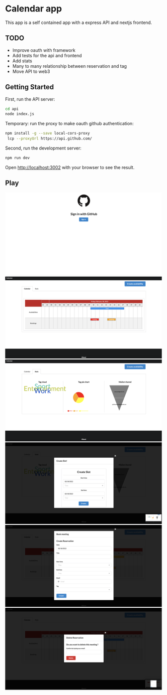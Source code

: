 # Calendar app
This app is a self contained app with a express API and nextjs frontend. 

## TODO
- Improve oauth with framework
- Add tests for the api and frontend
- Add stats
- Many to many relationship between reservation and tag
- Move API to web3

## Getting Started

First, run the API server: 
```bash
cd api
node index.js
```

Temporary: run the proxy to make oauth github authentication: 
```bash
npm install -g --save local-cors-proxy
 lcp --proxyUrl https://api.github.com/
```

Second, run the development server:

```bash
npm run dev
```


Open [http://localhost:3002](http://localhost:3002) with your browser to see the result.

## Play
![Alt text](public/app/signin.png?raw=true "Signin")
![Alt text](public/app/calendar.png?raw=true "Calendar")
![Alt text](public/app/stats.png?raw=true "stats")
![Alt text](public/app/createslot.png?raw=true "slot")
![Alt text](public/app/createresa.png?raw=true "createresa")
![Alt text](public/app/deleteresa.png?raw=true "deleteresa")

